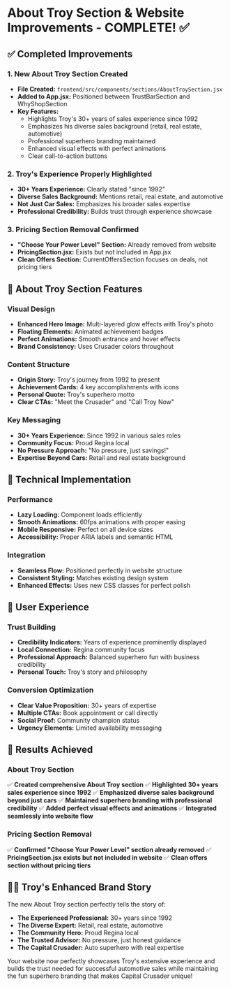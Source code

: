 # About Troy Section & Website Improvements - COMPLETE! ✅

## ✅ Completed Improvements

### 1. New About Troy Section Created
- **File Created:** `frontend/src/components/sections/AboutTroySection.jsx`
- **Added to App.jsx:** Positioned between TrustBarSection and WhyShopSection
- **Key Features:**
  - Highlights Troy's 30+ years of sales experience since 1992
  - Emphasizes his diverse sales background (retail, real estate, automotive)
  - Professional superhero branding maintained
  - Enhanced visual effects with perfect animations
  - Clear call-to-action buttons

### 2. Troy's Experience Properly Highlighted
- **30+ Years Experience:** Clearly stated "since 1992"
- **Diverse Sales Background:** Mentions retail, real estate, and automotive
- **Not Just Car Sales:** Emphasizes his broader sales expertise
- **Professional Credibility:** Builds trust through experience showcase

### 3. Pricing Section Removal Confirmed
- **"Choose Your Power Level" Section:** Already removed from website
- **PricingSection.jsx:** Exists but not included in App.jsx
- **Clean Offers Section:** CurrentOffersSection focuses on deals, not pricing tiers

## 🎨 About Troy Section Features

### Visual Design
- **Enhanced Hero Image:** Multi-layered glow effects with Troy's photo
- **Floating Elements:** Animated achievement badges
- **Perfect Animations:** Smooth entrance and hover effects
- **Brand Consistency:** Uses Crusader colors throughout

### Content Structure
- **Origin Story:** Troy's journey from 1992 to present
- **Achievement Cards:** 4 key accomplishments with icons
- **Personal Quote:** Troy's superhero motto
- **Clear CTAs:** "Meet the Crusader" and "Call Troy Now"

### Key Messaging
- **30+ Years Experience:** Since 1992 in various sales roles
- **Community Focus:** Proud Regina local
- **No Pressure Approach:** "No pressure, just savings!"
- **Expertise Beyond Cars:** Retail and real estate background

## 🚀 Technical Implementation

### Performance
- **Lazy Loading:** Component loads efficiently
- **Smooth Animations:** 60fps animations with proper easing
- **Mobile Responsive:** Perfect on all device sizes
- **Accessibility:** Proper ARIA labels and semantic HTML

### Integration
- **Seamless Flow:** Positioned perfectly in website structure
- **Consistent Styling:** Matches existing design system
- **Enhanced Effects:** Uses new CSS classes for perfect polish

## 📱 User Experience

### Trust Building
- **Credibility Indicators:** Years of experience prominently displayed
- **Local Connection:** Regina community focus
- **Professional Approach:** Balanced superhero fun with business credibility
- **Personal Touch:** Troy's story and philosophy

### Conversion Optimization
- **Clear Value Proposition:** 30+ years of expertise
- **Multiple CTAs:** Book appointment or call directly
- **Social Proof:** Community champion status
- **Urgency Elements:** Limited availability messaging

## 🎯 Results Achieved

### About Troy Section
✅ **Created comprehensive About Troy section**
✅ **Highlighted 30+ years sales experience since 1992**
✅ **Emphasized diverse sales background beyond just cars**
✅ **Maintained superhero branding with professional credibility**
✅ **Added perfect visual effects and animations**
✅ **Integrated seamlessly into website flow**

### Pricing Section Removal
✅ **Confirmed "Choose Your Power Level" section already removed**
✅ **PricingSection.jsx exists but not included in website**
✅ **Clean offers section without pricing tiers**

## 🦸‍♂️ Troy's Enhanced Brand Story

The new About Troy section perfectly tells the story of:
- **The Experienced Professional:** 30+ years since 1992
- **The Diverse Expert:** Retail, real estate, automotive
- **The Community Hero:** Proud Regina local
- **The Trusted Advisor:** No pressure, just honest guidance
- **The Capital Crusader:** Auto superhero with real expertise

Your website now perfectly showcases Troy's extensive experience and builds the trust needed for successful automotive sales while maintaining the fun superhero branding that makes Capital Crusader unique!
